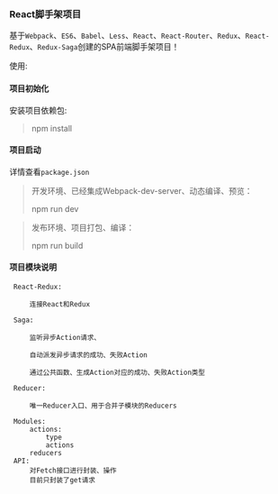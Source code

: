 ### React脚手架项目

基于`Webpack`、`ES6`、`Babel`、`Less`、`React`、`React-Router`、`Redux`、`React-Redux`、`Redux-Saga`创建的SPA前端脚手架项目！

使用:

#### 项目初始化

安装项目依赖包:

>   npm install

#### 项目启动

详情查看`package.json`

>   开发环境、已经集成Webpack-dev-server、动态编译、预览：
>
>   npm run dev

>   发布环境、项目打包、编译：
>
>   npm run build

#### 项目模块说明

     React-Redux:

         连接React和Redux

     Saga:

         监听异步Action请求、

         自动派发异步请求的成功、失败Action

         通过公共函数、生成Action对应的成功、失败Action类型

     Reducer:

         唯一Reducer入口、用于合并子模块的Reducers

     Modules:
         actions:
             type
             actions
         reducers
     API:
         对Fetch接口进行封装、操作
         目前只封装了get请求











